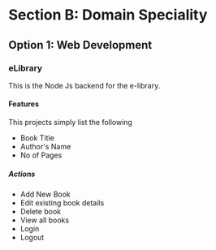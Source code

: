 # Section B: Domain Speciality
## Option 1: Web Development
### eLibrary

This is the Node Js backend for the e-library. 

#### Features
This projects simply list the following

* Book Title
* Author's Name
* No of Pages

##### Actions
* Add New Book
* Edit existing book details
* Delete book
* View all books
* Login
* Logout








